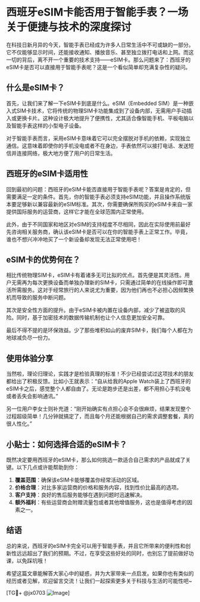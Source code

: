 # 西班牙eSIM卡能否用于智能手表？一场关于便捷与技术的深度探讨

在科技日新月异的今天，智能手表已经成为许多人日常生活中不可或缺的一部分。它不仅能够显示时间，还能接收通知、播放音乐、甚至独立拨打电话和上网。而这一切的背后，离不开一个重要的技术支持——eSIM卡。那么问题来了：西班牙的eSIM卡是否可以直接用于智能手表呢？这是一个看似简单却充满复杂性的疑问。

## 什么是eSIM卡？

首先，让我们来了解一下eSIM卡到底是什么。eSIM（Embedded SIM）是一种嵌入式SIM卡技术，它将传统的物理SIM卡功能集成到了设备内部，无需用户手动插入或更换卡片。这种设计极大地提升了便携性，尤其适合像智能手机、平板电脑以及智能手表这样的小型电子设备。

对于智能手表而言，采用eSIM卡意味着它可以完全摆脱对手机的依赖，实现独立通信。这意味着即使你的手机没电或者不在身边，手表依然可以接打电话、发送短信并连接网络，极大地方便了用户的日常生活。

## 西班牙的eSIM卡适用性

回到最初的问题：西班牙的eSIM卡能否直接用于智能手表呢？答案是肯定的，但需要满足一定的条件。首先，你的智能手表必须支持eSIM功能，并且操作系统版本要足够新以兼容最新的eSIM标准。其次，你需要确保所购买的eSIM卡来自一家提供国际服务的运营商，这样它才能在全球范围内正常使用。

此外，由于不同国家和地区对eSIM的支持程度不尽相同，因此在实际使用前最好先咨询相关服务商，确认该eSIM卡是否可以在你的智能手表上正常工作。毕竟，谁也不想兴冲冲地买了一个新设备却发现无法正常使用吧！

## eSIM卡的优势何在？

相比传统物理SIM卡，eSIM卡有着诸多无可比拟的优点。首先便是其灵活性。用户无需再为每次更换设备而单独办理新的SIM卡，只需通过简单的在线操作即可激活所需服务。这对于经常旅行的人来说尤为重要，因为他们再也不必担心因频繁换机而导致的服务中断问题。

其次是安全性方面的提升。由于eSIM卡被内置在设备内部，减少了被盗取的风险。同时，基于加密技术的数据传输机制也让个人信息更加安全可靠。

最后不得不提的是环保效益。少了那些堆积如山的废弃SIM卡，我们每个人都在为地球减负尽一份力。

## 使用体验分享

当然啦，理论归理论，实践才是检验真理的标准！不少已经尝试过这项技术的朋友都给出了积极反馈。比如小王就表示：“自从给我的Apple Watch装上了西班牙的eSIM卡之后，感觉整个人都自由了。无论是跑步还是出差，都不用担心手机没电或者丢失会影响通讯。”

另一位用户李女士则补充道：“刚开始确实有点担心会不会很麻烦，结果发现整个过程超级简单！几分钟就搞定了，而且每个月还能根据自己的需求调整套餐，真的很人性化。”

## 小贴士：如何选择合适的eSIM卡？

既然决定要用西班牙的eSIM卡，那么如何挑选一款适合自己需求的产品就成了关键。以下几点或许能帮助到你：

1. **覆盖范围**：确保该eSIM卡能够覆盖你经常活动的区域。
2. **价格合理**：对比多家运营商的价格和服务内容，找到性价比最高的选项。
3. **客户支持**：良好的售后服务能够在遇到问题时迅速解决。
4. **额外福利**：有些运营商会附赠流量包或者其他增值服务，这也是值得考虑的因素之一。

## 结语

总的来说，西班牙的eSIM卡完全可以用于智能手表，并且它所带来的便利性和创新性远远超出了我们的预期。不过，在享受这些好处的同时，也别忘了提前做好功课，以免踩坑哦！

希望这篇文章能解答大家心中的疑惑，并为大家带来一点启发。如果你也有类似的经历或者见解，欢迎留言交流！让我们一起探索更多关于科技与生活的可能性吧~

[TG💪+ @jx0703 ![Image](https://github.com/user-attachments/assets/dbca1d08-cadb-493c-b0ec-ad6f7a83f270)]